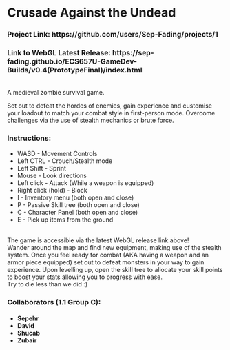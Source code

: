 <h1>Crusade Against the Undead</h1>
<h3>Project Link: https://github.com/users/Sep-Fading/projects/1</h3>
<h3>Link to WebGL Latest Release: https://sep-fading.github.io/ECS657U-GameDev-Builds/v0.4(PrototypeFinal)/index.html</h3>
<br>
A medieval zombie survival game.

Set out to defeat the hordes of enemies, gain experience and customise your loadout to match your combat style in first-person mode.
Overcome challenges via the use of stealth mechanics or brute force.
<br>

<h3> Instructions: </h3>
<ul>
  <li>WASD - Movement Controls</li>
  <li> Left CTRL - Crouch/Stealth mode </li>
  <li> Left Shift - Sprint </li>
  <li>Mouse - Look directions</li>
  <li>Left click - Attack (While a weapon is equipped)</li>
  <li>Right click (hold) - Block</li>
  <li>I - Inventory menu (both open and close)</li>
  <li>P - Passive Skill tree (both open and close)</li>
  <li>C - Character Panel (both open and close)</li>
  <li>E - Pick up items  from the ground</li>
</ul>
<br>
The game is accessible via the latest WebGL release link above!
<br>
Wander around the map and find new equipment, making use of the stealth system.
Once you feel ready for combat (AKA having a weapon and an armor piece equipped) set out to 
defeat monsters in your way to gain experience.
Upon levelling up, open the skill tree to allocate your skill points to boost your stats allowing you
to progress with ease.
<br>
Try to die less than we did :)
<br>
<h3>Collaborators (1.1 Group C):</h3>
<h4><ul>
  <li>Sepehr</li>
  <li>David</li>
  <li>Shucab</li>
  <li>Zubair</li>
</ul></h4>
